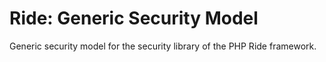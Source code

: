 # Ride: Generic Security Model

Generic security model for the security library of the PHP Ride framework.